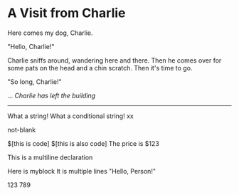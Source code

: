 # A Visit from Charlie

Here comes my dog, Charlie.

"Hello, Charlie!"

Charlie sniffs around, wandering here and there.
Then he comes over for some pats on the head
and a chin scratch. Then it's time to go.

"So long, Charlie!"

...
*Charlie has left the building*

---

What a string!
What a conditional string!
xx

not-blank

$[this is code]
$[this is also code]
The price is $123

This is a multiline declaration

Here is myblock
It is multiple lines
"Hello, Person!"

123 789
